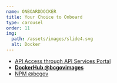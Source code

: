 ```yaml
---
name: ONBOARDDOCKER
title: Your Choice to Onboard
type: carousel
order: 11
img:
  path: /assets/images/slide4.svg
  alt: Docker
---
```

- <a href="/common-service-showcase/onboarding/aps.html">API Access through API Services Portal</a>
- **<a href="/common-service-showcase/onboarding/docker.html">DockerHub @bcgovimages</a>**
- <a href="/common-service-showcase/onboarding/npm.html">NPM @bcgov</a>
